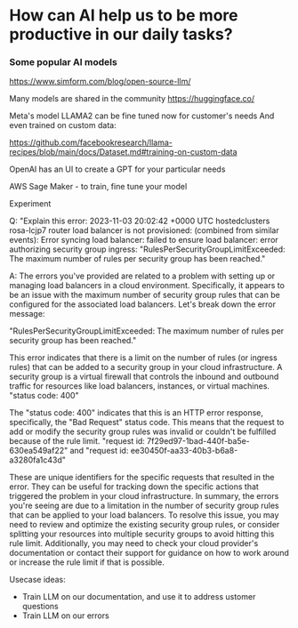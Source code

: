 
# How can AI help us to be more productive in our daily tasks?



### Some popular AI models

https://www.simform.com/blog/open-source-llm/

Many models are shared in the community https://huggingface.co/

Meta's model LLAMA2 can be fine tuned now for customer's needs
And even trained on custom data:

https://github.com/facebookresearch/llama-recipes/blob/main/docs/Dataset.md#training-on-custom-data

OpenAI has an UI to create a GPT for your particular needs 


AWS Sage Maker - to train, fine tune your model


Experiment 

Q: "Explain this error: 2023-11-03 20:02:42 +0000 UTC hostedclusters rosa-lcjp7 router load balancer is not provisioned: (combined from similar events): Error syncing load balancer: failed to ensure load balancer: error authorizing security group ingress: "RulesPerSecurityGroupLimitExceeded: The maximum number of rules per security group has been reached."

A: The errors you've provided are related to a problem with setting up or managing load balancers in a cloud environment. Specifically, it appears to be an issue with the maximum number of security group rules that can be configured for the associated load balancers. Let's break down the error message:

"RulesPerSecurityGroupLimitExceeded: The maximum number of rules per security group has been reached."

This error indicates that there is a limit on the number of rules (or ingress rules) that can be added to a security group in your cloud infrastructure. A security group is a virtual firewall that controls the inbound and outbound traffic for resources like load balancers, instances, or virtual machines.
"status code: 400"

The "status code: 400" indicates that this is an HTTP error response, specifically, the "Bad Request" status code. This means that the request to add or modify the security group rules was invalid or couldn't be fulfilled because of the rule limit.
"request id: 7f29ed97-1bad-440f-ba5e-630ea549af22" and "request id: ee30450f-aa33-40b3-b6a8-a3280fa1c43d"

These are unique identifiers for the specific requests that resulted in the error. They can be useful for tracking down the specific actions that triggered the problem in your cloud infrastructure.
In summary, the errors you're seeing are due to a limitation in the number of security group rules that can be applied to your load balancers. To resolve this issue, you may need to review and optimize the existing security group rules, or consider splitting your resources into multiple security groups to avoid hitting this rule limit. Additionally, you may need to check your cloud provider's documentation or contact their support for guidance on how to work around or increase the rule limit if that is possible.


Usecase ideas:

- Train LLM on our documentation, and use it to address ustomer questions
- Train LLM on our errors 